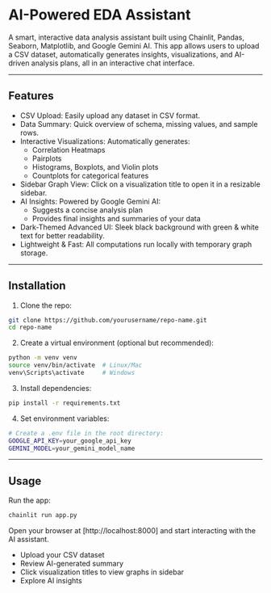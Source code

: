# AI-Powered EDA Assistant

A smart, interactive data analysis assistant built using Chainlit, Pandas, Seaborn, Matplotlib, and Google Gemini AI.
This app allows users to upload a CSV dataset, automatically generates insights, visualizations, and AI-driven analysis plans, all in an interactive chat interface.

---

## Features

  - CSV Upload: Easily upload any dataset in CSV format.
  - Data Summary: Quick overview of schema, missing values, and sample rows.
  - Interactive Visualizations: Automatically generates:
    - Correlation Heatmaps
    - Pairplots
    - Histograms, Boxplots, and Violin plots
    - Countplots for categorical features
  - Sidebar Graph View: Click on a visualization title to open it in a resizable sidebar.
  - AI Insights: Powered by Google Gemini AI:
    - Suggests a concise analysis plan
    - Provides final insights and summaries of your data
  - Dark-Themed Advanced UI: Sleek black background with green & white text for better readability.
  - Lightweight & Fast: All computations run locally with temporary graph storage.

---

## Installation

1. Clone the repo:
```bash
git clone https://github.com/yourusername/repo-name.git
cd repo-name
```

2. Create a virtual environment (optional but recommended):
```bash
python -m venv venv
source venv/bin/activate  # Linux/Mac
venv\Scripts\activate     # Windows
```

3. Install dependencies:
```bash
pip install -r requirements.txt
```

4. Set environment variables:
```bash
# Create a .env file in the root directory:
GOOGLE_API_KEY=your_google_api_key
GEMINI_MODEL=your_gemini_model_name
```

---

## Usage

Run the app:
```bash
chainlit run app.py
```
Open your browser at [http://localhost:8000]
and start interacting with the AI assistant.
  - Upload your CSV dataset
  - Review AI-generated summary
  - Click visualization titles to view graphs in sidebar
  - Explore AI insights
